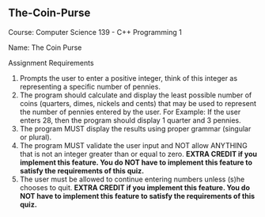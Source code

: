 ## The-Coin-Purse
Course: Computer Science 139 - C++ Programming 1

Name: The Coin Purse

Assignment Requirements
1. Prompts the user to enter a positive integer, think of this integer as representing a specific number of pennies.
2. The program should calculate and display the least possible number of coins (quarters, dimes, nickels and cents) that may be used to represent the number of         pennies entered by the user. For Example: If the user enters 28, then the program should display 1 quarter and 3 pennies.
3. The program MUST display the results using proper grammar (singular or plural).
4. The program MUST validate the user input and NOT allow ANYTHING that is not an integer greater than or equal to zero. **EXTRA CREDIT if you implement this feature. You do NOT have to implement this feature to satisfy the requirements of this quiz.**
6. The user must be allowed to continue entering numbers unless (s)he chooses to quit. **EXTRA CREDIT if you implement this feature. You do NOT have to implement this feature to satisfy the requirements of this quiz.**

